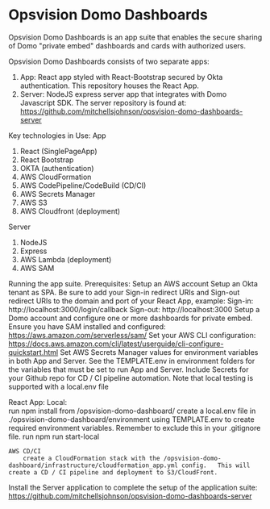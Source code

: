 # Opsvision Domo Dashboards
Opsvision Domo Dashboards is an app suite that enables the secure sharing of Domo "private embed" dashboards and cards with authorized users.   

Opsvision Domo Dashboards consists of two separate apps:
1. App:  React app styled with React-Bootstrap secured by Okta authentication.  This repository houses the React App.
2. Server:  NodeJS express server app that integrates with Domo Javascript SDK.  The server repository is found at:  https://github.com/mitchellsjohnson/opsvision-domo-dashboards-server

Key technologies in Use:
App
1. React (SinglePageApp)
2. React Bootstrap
3. OKTA (authentication)
4. AWS CloudFormation
5. AWS CodePipeline/CodeBuild (CD/CI)
6. AWS Secrets Manager
7. AWS S3
8. AWS Cloudfront (deployment)

Server
1. NodeJS
2. Express
3. AWS Lambda (deployment)
4. AWS SAM

Running the app suite.
    Prerequisites:
            Setup an AWS account
            Setup an Okta tenant as SPA.  Be sure to add your Sign-in redirect URIs and Sign-out redirect URIs to the domain and port of your React App, example:
                Sign-in:  http://localhost:3000/login/callback
                Sign-out: http://localhost:3000
            Setup a Domo account and configure one or more dashboards for private embed.  
            Ensure you have SAM installed and configured: https://aws.amazon.com/serverless/sam/
            Set your AWS CLI configuration:  https://docs.aws.amazon.com/cli/latest/userguide/cli-configure-quickstart.html
            Set AWS Secrets Manager values for environment variables in both App and Server.  See the TEMPLATE.env in environment folders for the variables that must be set to run App and Server.  Include Secrets for your Github repo for CD / CI pipeline automation.   Note that local testing is supported with a local.env file

React App:
    Local:  
    run 
        npm install from /opsvision-domo-dashboard/
        create a local.env file in ./opsvision-domo-dashboard/environment using TEMPLATE.env to create required environment variables.  Remember to exclude this in your .gitignore file.
        run npm run start-local
    
    AWS CD/CI
        create a CloudFormation stack with the /opsvision-domo-dashboard/infrastructure/cloudformation_app.yml config.   This will create a CD / CI pipeline and deployment to S3/CloudFront.

Install the Server application to complete the setup of the application suite:  https://github.com/mitchellsjohnson/opsvision-domo-dashboards-server